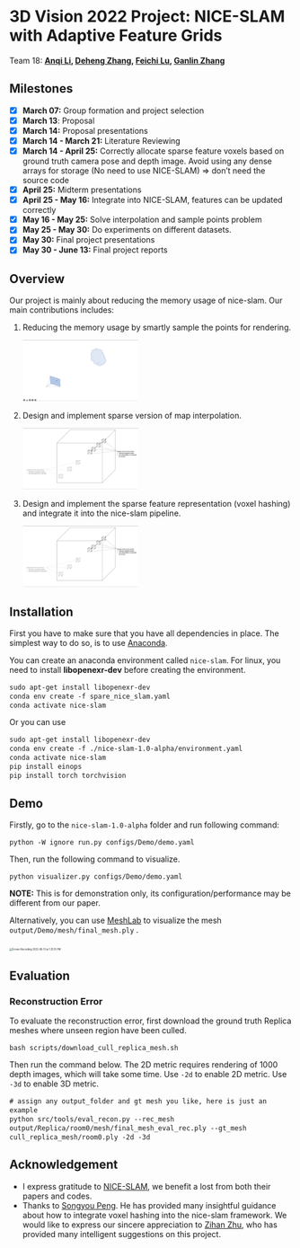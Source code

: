 # 3D Vision 2022 Project: NICE-SLAM with Adaptive Feature Grids

Team 18: **[Anqi Li](https://github.com/AngieALAL), [Deheng Zhang](https://github.com/dehezhang2), [Feichi Lu](https://github.com/Caroline171840094), [Ganlin Zhang](https://github.com/zhangganlin)**

## Milestones

- [x] **March 07:** Group formation and project selection
- [x] **March 13**: Proposal
- [x] **March 14:** Proposal presentations
- [x] **March 14 - March 21:** Literature Reviewing
- [x] **March 14 - April 25:** Correctly allocate sparse feature voxels based on ground truth camera pose and depth image. Avoid using any dense arrays for storage (No need to use NICE-SLAM) => don’t need the source code
- [x] **April 25:** Midterm presentations
- [x] **April 25 - May 16:** Integrate into NICE-SLAM, features can be updated correctly
- [x] **May 16 - May 25:** Solve interpolation and sample points problem
- [x] **May 25 - May 30:** Do experiments on different datasets.
- [x] **May 30:** Final project presentations
- [x] **May 30 - June 13:** Final project reports

## Overview

Our project is mainly about reducing the memory usage of nice-slam. Our main contributions includes:

1. Reducing the memory usage by smartly sample the points for rendering.

   <img src="assets/Screen Recording 2022-06-13 at 1.49.43 PM-5121733.gif" alt="Screen Recording 2022-06-13 at 1.49.43 PM" style="zoom:20%;" />

2. Design and implement sparse version of map interpolation.

   <img src="assets/Screen Recording 2022-06-13 at 1.49.43 PM-5121895.gif" alt="Screen Recording 2022-06-13 at 1.49.43 PM" style="zoom:20%;" />

3. Design and implement the sparse feature representation (voxel hashing) and integrate it into the nice-slam pipeline.

   <img src="assets/Screen Recording 2022-06-13 at 1.49.43 PM.gif" alt="Screen Recording 2022-06-13 at 1.49.43 PM" style="zoom:20%;" />

   

## Installation

First you have to make sure that you have all dependencies in place. The simplest way to do so, is to use [Anaconda](https://www.anaconda.com/).

You can create an anaconda environment called `nice-slam`. For linux, you need to install **libopenexr-dev** before creating the environment.

```
sudo apt-get install libopenexr-dev
conda env create -f spare_nice_slam.yaml
conda activate nice-slam
```

Or you can use 

```
sudo apt-get install libopenexr-dev
conda env create -f ./nice-slam-1.0-alpha/environment.yaml
conda activate nice-slam
pip install einops
pip install torch torchvision
```

## Demo

Firstly, go to the `nice-slam-1.0-alpha` folder and run following command:

```
python -W ignore run.py configs/Demo/demo.yaml
```

Then, run the following command to visualize.

```
python visualizer.py configs/Demo/demo.yaml 
```

**NOTE:** This is for demonstration only, its configuration/performance may be different from our paper.

Alternatively, you can use [MeshLab](https://www.meshlab.net/) to visualize the mesh  `output/Demo/mesh/final_mesh.ply` . 

<img src="assets/Screen Recording 2022-06-13 at 1.35.15 PM.gif" alt="Screen Recording 2022-06-13 at 1.35.15 PM" style="zoom:30%;" />

## Evaluation

### Reconstruction Error

To evaluate the reconstruction error, first download the ground truth Replica meshes where unseen region have been culled.

```
bash scripts/download_cull_replica_mesh.sh
```

Then run the command below. The 2D metric requires rendering of 1000 depth images, which will take some time. Use `-2d` to enable 2D metric. Use `-3d` to enable 3D metric.

```
# assign any output_folder and gt mesh you like, here is just an example
python src/tools/eval_recon.py --rec_mesh output/Replica/room0/mesh/final_mesh_eval_rec.ply --gt_mesh cull_replica_mesh/room0.ply -2d -3d
```

## Acknowledgement

- I express gratitude to [NICE-SLAM](https://pengsongyou.github.io/nice-slam), we benefit a lost from both their papers and codes.
- Thanks to [Songyou Peng](https://pengsongyou.github.io/). He has provided many insightful guidance about how to integrate voxel hashing into the nice-slam framework. We would like to express our sincere appreciation to [Zihan Zhu](https://zzh2000.github.io/), who has provided many intelligent suggestions on this project. 
